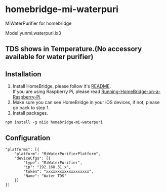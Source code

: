# homebridge-mi-waterpuri

MiWaterPurifier for homebridge

Model:yunmi.waterpuri.lx3

## TDS shows in Temperature.(No accessory available for water purifier)

## Installation

1. Install HomeBridge, please follow it's [README](https://github.com/nfarina/homebridge/blob/master/README.md).   
If you are using Raspberry Pi, please read [Running-HomeBridge-on-a-Raspberry-Pi](https://github.com/nfarina/homebridge/wiki/Running-HomeBridge-on-a-Raspberry-Pi).   
2. Make sure you can see HomeBridge in your iOS devices, if not, please go back to step 1.   
3. Install packages.   

```
npm install -g miio homebridge-mi-waterpuri
```

## Configuration

```
"platforms": [{
    "platform": "MiWaterPurifierPlatform",
    "deviceCfgs": [{
        "type": "MiWaterPurifier",
        "ip": "192.168.31.x",
        "token": "xxxxxxxxxxxxxxxxxxx",
        "Name": "Water TDS"
    }]
}]
```
